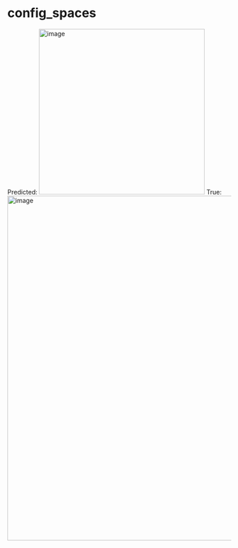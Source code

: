 # config_spaces
Predicted: 
<img width="373" alt="image" src="https://user-images.githubusercontent.com/24688175/199138910-c92d0a28-5aab-40fa-bb58-2c25f5d55e28.png">
True:
<img width="777" alt="image" src="https://user-images.githubusercontent.com/24688175/199138958-d8d3ad95-b612-4da1-aeeb-9360bfbaf65c.png">
